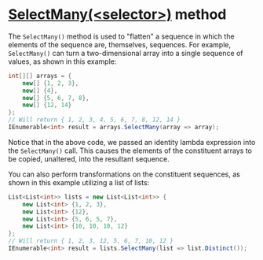 [//]: # (GENERATED FILE -- DO NOT EDIT)
# [SelectMany(&lt;selector&gt;)](https://msdn.microsoft.com/en-us/library/bb534336%28v=vs.110%29.aspx) method
The `SelectMany()` method is used to "flatten" a sequence in which the elements of the sequence are, themselves, sequences. For example, `SelectMany()` can turn a two-dimensional array into a single sequence of values, as shown in this example:

```csharp
int[][] arrays = {
    new[] {1, 2, 3},
    new[] {4},
    new[] {5, 6, 7, 8},
    new[] {12, 14}
};
// Will return { 1, 2, 3, 4, 5, 6, 7, 8, 12, 14 }
IEnumerable<int> result = arrays.SelectMany(array => array);
```

Notice that in the above code, we passed an identity lambda expression into the `SelectMany()` call. This causes the elements of the constituent arrays to be copied, unaltered, into the resultant sequence.

You can also perform transformations on the constituent sequences, as shown in this example utilizing a list of lists:

```csharp
List<List<int>> lists = new List<List<int>> {
    new List<int> {1, 2, 3},
    new List<int> {12},
    new List<int> {5, 6, 5, 7},
    new List<int> {10, 10, 10, 12}
};
// Will return { 1, 2, 3, 12, 5, 6, 7, 10, 12 }
IEnumerable<int> result = lists.SelectMany(list => list.Distinct());
```
